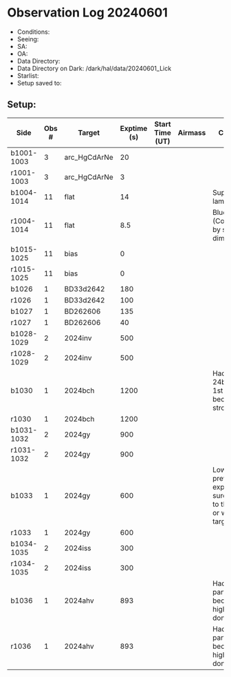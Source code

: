 # Observation Log 20240601

* Conditions: 
* Seeing: 
* SA: 
* OA: 
* Data Directory: 
* Data Directory on Dark: /dark/hal/data/20240601_Lick
* Starlist: 
* Setup saved to: 

## Setup: 


| Side | Obs #     | Target    | Exptime (s) | Start Time (UT) | Airmass | Comments                                                   |
|------|-----------|-----------|-------------|-----------------|---------|------------------------------------------------------------|
|b1001-1003|3|arc_HgCdArNe      |20| |||
|r1001-1003|3|arc_HgCdArNe      |3| |||
|b1004-1014|11|flat      |14| ||Superblue lamp at 80|
|r1004-1014|11|flat      |8.5| ||Blue lamp (Contaminated by superblue dimmer)
|b1015-1025|11|bias      |0| |||
|r1015-1025|11|bias      |0| |||
|b1026|1|BD33d2642      |180| |||
|r1026|1|BD33d2642      |100| |||
|b1027|1|BD262606      |135| |||
|r1027|1|BD262606      |40| |||
|b1028-1029|2|2024inv      |500| |||
|r1028-1029|2|2024inv      |500| |||
|b1030|1|2024bch      |1200| ||Had to stop 24bch after 1st exposure because of strong winds|
|r1030|1|2024bch      |1200| |||
|b1031-1032|2|2024gy      |900| |||
|r1031-1032|2|2024gy      |900| |||
|b1033|1|2024gy      |600| ||Low SN from previous exposures, not sure if it's due to the seeing or wrong target|
|r1033|1|2024gy      |600| |||
|b1034-1035|2|2024iss      |300| |||
|r1034-1035|2|2024iss      |300| |||
|b1036|1|2024ahv      |893| ||Had to stop partway because of high humidity, don't use|
|r1036|1|2024ahv      |893| ||Had to stop partway because of high humidity, don't use|
